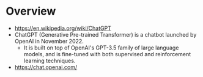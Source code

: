 # Overview

- https://en.wikipedia.org/wiki/ChatGPT
- ChatGPT (Generative Pre-trained Transformer) is a chatbot launched by
  OpenAI in November 2022.
    + It is built on top of OpenAI's GPT-3.5 family of large language
      models, and is fine-tuned with both supervised and reinforcement
      learning techniques.
- https://chat.openai.com/
